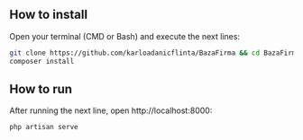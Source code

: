 ## How to install

Open your terminal (CMD or Bash) and execute the next lines:
```bash
git clone https://github.com/karloadanicflinta/BazaFirma && cd BazaFirma
composer install
```

## How to run

After running the next line, open http://localhost:8000:
```bash
php artisan serve
